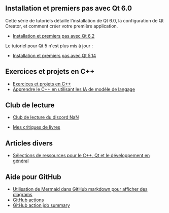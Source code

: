 
## Installation et premiers pas avec Qt 6.0

Cette série de tutoriels détaille l'installation de Qt 6.0, la configuration de Qt Creator, et comment créer votre première application.

- [Installation et premiers pas avec Qt 6.2](qt6/installation/README.md)

Le tutoriel pour Qt 5 n'est plus mis à jour : 

- [Installation et premiers pas avec Qt 5.14](qt5/index.md)

## Exercices et projets en C++

- [Exercices et projets en C++](exercices/README.md)
- [Apprendre le C++ en utilisant les IA de modèle de langage](exercices/chatgpt.md)

## Club de lecture

- [Club de lecture du discord NaN](club-lecture/)

- [Mes critiques de livres](critiques.md)

## Articles divers

- [Sélections de ressources pour le C++, Qt et le développement en général](articles/ressources.md)

## Aide pour GitHub

- [Utilisation de Mermaid dans GitHub markdown pour afficher des diagrams](https://github.blog/2022-02-14-include-diagrams-markdown-files-mermaid/)
- [GitHub actions](https://github.blog/2022-02-02-build-ci-cd-pipeline-github-actions-four-steps/)
- [GitHub action job summary](https://github.blog/2022-05-09-supercharging-github-actions-with-job-summaries/)

